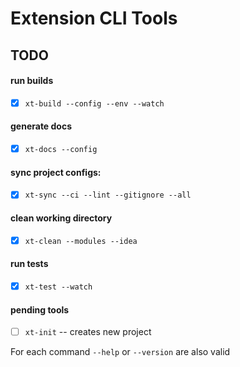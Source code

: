 # Extension CLI Tools

## TODO

#### run builds
- [x] `xt-build --config --env --watch` 

#### generate docs
- [x] `xt-docs --config`

#### sync project configs:
- [x] `xt-sync --ci --lint --gitignore --all` 

#### clean working directory
- [x] `xt-clean --modules --idea`

#### run tests 
- [x] `xt-test --watch`

#### pending tools
- [ ] `xt-init` -- creates new project


For each command `--help` or `--version` are also valid

